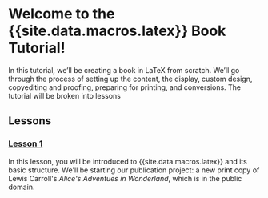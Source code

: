 # Welcome to the {{site.data.macros.latex}} Book Tutorial!

In this tutorial, we’ll be creating a book in LaTeX from scratch. We’ll go through the process of setting up the content, the display, custom design, copyediting and proofing, preparing for printing, and conversions. The tutorial will be broken into lessons

## Lessons

### [Lesson 1](lesson-1)

In this lesson, you will be introduced to {{site.data.macros.latex}} and its basic structure. We'll be starting our publication project: a new print copy of Lewis Carroll's *Alice's Adventues in Wonderland*, which is in the public domain.
